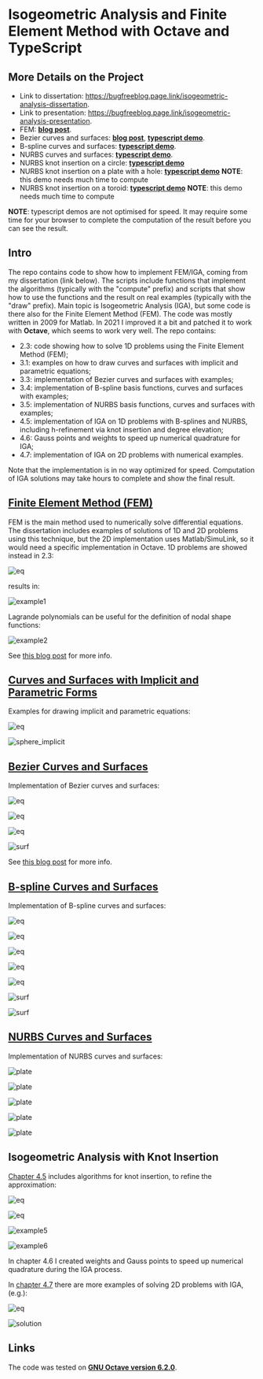 # Isogeometric Analysis and Finite Element Method with Octave and TypeScript

## More Details on the Project

* Link to dissertation: https://bugfreeblog.page.link/isogeometric-analysis-dissertation.
* Link to presentation: https://bugfreeblog.page.link/isogeometric-analysis-presentation.
* FEM: [**blog post**](https://thebugfreeblog.blogspot.com/2021/04/igafem.html).
* Bezier curves and surfaces: [**blog post**](https://thebugfreeblog.blogspot.com/2021/05/isogeometric-analysis-bezier-curves-and.html), [**typescript demo**](https://carlonluca.github.io/isogeometric-analysis/bezier.html).
* B-spline curves and surfaces: [**typescript demo**](https://carlonluca.github.io/isogeometric-analysis/bspline.html).
* NURBS curves and surfaces: [**typescript demo**](https://carlonluca.github.io/isogeometric-analysis/nurbs.html).
* NURBS knot insertion on a circle: [**typescript demo**](https://carlonluca.github.io/isogeometric-analysis/nurbs_knot_insertion_curve.html)
* NURBS knot insertion on a plate with a hole: [**typescript demo**](https://carlonluca.github.io/isogeometric-analysis/nurbs_knot_insertion_plate.html) **NOTE**: this demo needs much time to compute
* NURBS knot insertion on a toroid: [**typescript demo**](https://carlonluca.github.io/isogeometric-analysis/nurbs_knot_insertion_toroid.html) **NOTE**: this demo needs much time to compute

**NOTE**: typescript demos are not optimised for speed. It may require some time for your browser to complete the computation of the result before you can see the result.

## Intro

The repo contains code to show how to implement FEM/IGA, coming from my dissertation (link below). The scripts include functions that implement the algorithms (typically with the "compute" prefix) and scripts that show how to use the functions and the result on real examples (typically with the "draw" prefix). Main topic is Isogeometric Analysis (IGA), but some code is there also for the Finite Element Method (FEM). The code was mostly written in 2009 for Matlab. In 2021 I improved it a bit and patched it to work with **Octave**, which seems to work very well. The repo contains:

* 2.3: code showing how to solve 1D problems using the Finite Element Method (FEM);
* 3.1: examples on how to draw curves and surfaces with implicit and parametric equations;
* 3.3: implementation of Bezier curves and surfaces with examples;
* 3.4: implementation of B-spline basis functions, curves and surfaces with examples;
* 3.5: implementation of NURBS basis functions, curves and surfaces with examples;
* 4.5: implementation of IGA on 1D problems with B-splines and NURBS, including h-refinement via knot insertion and degree elevation;
* 4.6: Gauss points and weights to speed up numerical quadrature for IGA;
* 4.7: implementation of IGA on 2D problems with numerical examples.

Note that the implementation is in no way optimized for speed. Computation of IGA solutions may take hours to complete and show the final result.

## [Finite Element Method (FEM)](2.3)

FEM is the main method used to numerically solve differential equations. The dissertation includes examples of solutions of 1D and 2D problems using this technique, but the 2D implementation uses Matlab/SimuLink, so it would need a specific implementation in Octave. 1D problems are showed instead in 2.3:

![eq](2.3/eq_fem_h_refinement_1.png)

results in:

![example1](2.3/fem_h_refinement_1.svg.png)

Lagrande polynomials can be useful for the definition of nodal shape functions:

![example2](2.3/lagrange.svg.png)

See [this blog post](https://thebugfreeblog.blogspot.com/2021/04/igafem.html) for more info.

## [Curves and Surfaces with Implicit and Parametric Forms](3.1)

Examples for drawing implicit and parametric equations:

![eq](3.1/eq_sphere.png)

![sphere_implicit](3.1/sphere_implicit.svg.png)

## [Bezier Curves and Surfaces](3.3)

Implementation of Bezier curves and surfaces:

![eq](3.3/eq_bezier_1.png)

![eq](3.3/eq_bezier_2.png)

![eq](3.3/eq_bezier_3.png)

![surf](3.3/bezier_surf.svg.png)

See [this blog post](https://thebugfreeblog.blogspot.com/2021/05/isogeometric-analysis-bezier-curves-and.html) for more info.

## [B-spline Curves and Surfaces](3.4)

Implementation of B-spline curves and surfaces:

![eq](3.4/eq_bspline_1.png)

![eq](3.4/eq_bspline_2.png)

![eq](3.4/eq_bspline_3.png)

![eq](3.4/eq_bspline_4.png)

![eq](3.4/eq_bspline_5.png)

![surf](3.4/bspline_surf_2.svg.png)

![surf](3.4/bspline_surf_ring.svg.png)

## [NURBS Curves and Surfaces](3.5)

Implementation of NURBS curves and surfaces:

![plate](3.5/eq_nurbs_1.png)

![plate](3.5/eq_nurbs_2.png)

![plate](3.5/eq_nurbs_3.png)

![plate](3.5/nurbs_plate.svg.png)

![plate](3.5/nurbs_toroid.svg.png)

## Isogeometric Analysis with Knot Insertion

[Chapter 4.5](4.5) includes algorithms for knot insertion, to refine the approximation:

![eq](4.5/eq_knot_insertion_1.png)

![eq](4.5/eq_knot_insertion_2.png)

![example5](4.5/iga_knot_insertion_circle.svg.png)

![example6](4.5/iga_knot_insertion_plate_hole.svg.png)

In chapter 4.6 I created weights and Gauss points to speed up numerical quadrature during the IGA process.

In [chapter 4.7](4.7) there are more examples of solving 2D problems with IGA, (e.g.):

![eq](4.7/eq_iga_1.png)

![solution](4.7/iga_2d_56_1.svg.png)

## Links

The code was tested on [**GNU Octave version 6.2.0**](https://www.gnu.org/software/octave/index).